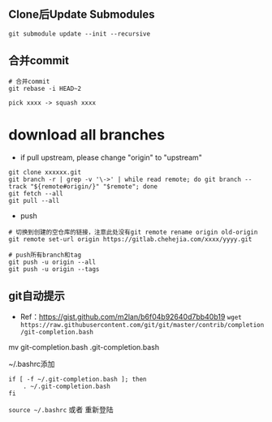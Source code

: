 ## Clone后Update Submodules
```
git submodule update --init --recursive
```

## 合并commit
```
# 合并commit
git rebase -i HEAD~2

pick xxxx -> squash xxxx
```

# download all branches
* if pull upstream, please change "origin" to "upstream"
```
git clone xxxxxx.git
git branch -r | grep -v '\->' | while read remote; do git branch --track "${remote#origin/}" "$remote"; done
git fetch --all
git pull --all
```
* push
```
# 切换到创建的空仓库的链接，注意此处没有git remote rename origin old-origin
git remote set-url origin https://gitlab.chehejia.com/xxxx/yyyy.git

# push所有branch和tag
git push -u origin --all
git push -u origin --tags
```

## git自动提示
* Ref：https://gist.github.com/m2lan/b6f04b92640d7bb40b19
`wget https://raw.githubusercontent.com/git/git/master/contrib/completion/git-completion.bash`

mv git-completion.bash .git-completion.bash

~/.bashrc添加

```
if [ -f ~/.git-completion.bash ]; then
    . ~/.git-completion.bash
fi
```

`source ~/.bashrc` 或者 重新登陆
